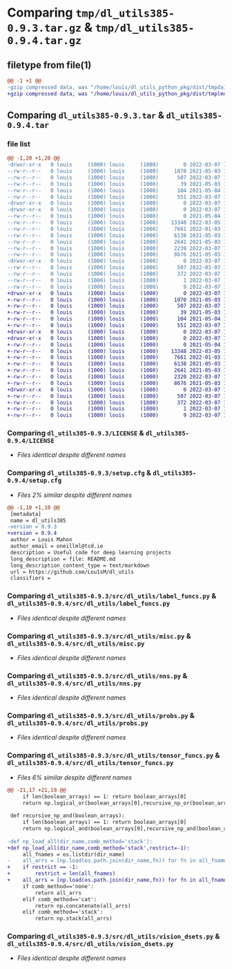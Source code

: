 # Comparing `tmp/dl_utils385-0.9.3.tar.gz` & `tmp/dl_utils385-0.9.4.tar.gz`

## filetype from file(1)

```diff
@@ -1 +1 @@
-gzip compressed data, was "/home/louis/dl_utils_python_pkg/dist/tmpda1t7va8/dl_utils385-0.9.3.tar", last modified: Mon Mar  7 10:44:50 2022, max compression
+gzip compressed data, was "/home/louis/dl_utils_python_pkg/dist/tmplmcdnml5/dl_utils385-0.9.4.tar", last modified: Mon Mar  7 10:55:34 2022, max compression
```

## Comparing `dl_utils385-0.9.3.tar` & `dl_utils385-0.9.4.tar`

### file list

```diff
@@ -1,20 +1,20 @@
-drwxr-xr-x   0 louis     (1000) louis     (1000)        0 2022-03-07 10:44:50.000000 dl_utils385-0.9.3/
--rw-r--r--   0 louis     (1000) louis     (1000)     1070 2021-05-03 16:19:56.000000 dl_utils385-0.9.3/LICENSE
--rw-r--r--   0 louis     (1000) louis     (1000)      507 2022-03-07 10:44:50.000000 dl_utils385-0.9.3/PKG-INFO
--rw-r--r--   0 louis     (1000) louis     (1000)       39 2021-05-03 16:19:40.000000 dl_utils385-0.9.3/README.md
--rw-r--r--   0 louis     (1000) louis     (1000)      104 2021-05-04 12:42:08.000000 dl_utils385-0.9.3/pyproject.toml
--rw-r--r--   0 louis     (1000) louis     (1000)      551 2022-03-07 10:44:50.000000 dl_utils385-0.9.3/setup.cfg
-drwxr-xr-x   0 louis     (1000) louis     (1000)        0 2022-03-07 10:44:50.000000 dl_utils385-0.9.3/src/
-drwxr-xr-x   0 louis     (1000) louis     (1000)        0 2022-03-07 10:44:50.000000 dl_utils385-0.9.3/src/dl_utils/
--rw-r--r--   0 louis     (1000) louis     (1000)        0 2021-05-04 12:50:53.000000 dl_utils385-0.9.3/src/dl_utils/__init__.py
--rw-r--r--   0 louis     (1000) louis     (1000)    13348 2022-03-05 16:04:25.000000 dl_utils385-0.9.3/src/dl_utils/label_funcs.py
--rw-r--r--   0 louis     (1000) louis     (1000)     7661 2022-01-03 11:53:11.000000 dl_utils385-0.9.3/src/dl_utils/misc.py
--rw-r--r--   0 louis     (1000) louis     (1000)     6138 2021-05-03 16:03:22.000000 dl_utils385-0.9.3/src/dl_utils/nns.py
--rw-r--r--   0 louis     (1000) louis     (1000)     2641 2021-05-03 16:31:19.000000 dl_utils385-0.9.3/src/dl_utils/probs.py
--rw-r--r--   0 louis     (1000) louis     (1000)     2239 2022-03-07 10:44:33.000000 dl_utils385-0.9.3/src/dl_utils/tensor_funcs.py
--rw-r--r--   0 louis     (1000) louis     (1000)     8676 2021-05-03 16:03:17.000000 dl_utils385-0.9.3/src/dl_utils/vision_dsets.py
-drwxr-xr-x   0 louis     (1000) louis     (1000)        0 2022-03-07 10:44:50.000000 dl_utils385-0.9.3/src/dl_utils385.egg-info/
--rw-r--r--   0 louis     (1000) louis     (1000)      507 2022-03-07 10:44:50.000000 dl_utils385-0.9.3/src/dl_utils385.egg-info/PKG-INFO
--rw-r--r--   0 louis     (1000) louis     (1000)      372 2022-03-07 10:44:50.000000 dl_utils385-0.9.3/src/dl_utils385.egg-info/SOURCES.txt
--rw-r--r--   0 louis     (1000) louis     (1000)        1 2022-03-07 10:44:50.000000 dl_utils385-0.9.3/src/dl_utils385.egg-info/dependency_links.txt
--rw-r--r--   0 louis     (1000) louis     (1000)        9 2022-03-07 10:44:50.000000 dl_utils385-0.9.3/src/dl_utils385.egg-info/top_level.txt
+drwxr-xr-x   0 louis     (1000) louis     (1000)        0 2022-03-07 10:55:34.000000 dl_utils385-0.9.4/
+-rw-r--r--   0 louis     (1000) louis     (1000)     1070 2021-05-03 16:19:56.000000 dl_utils385-0.9.4/LICENSE
+-rw-r--r--   0 louis     (1000) louis     (1000)      507 2022-03-07 10:55:34.000000 dl_utils385-0.9.4/PKG-INFO
+-rw-r--r--   0 louis     (1000) louis     (1000)       39 2021-05-03 16:19:40.000000 dl_utils385-0.9.4/README.md
+-rw-r--r--   0 louis     (1000) louis     (1000)      104 2021-05-04 12:42:08.000000 dl_utils385-0.9.4/pyproject.toml
+-rw-r--r--   0 louis     (1000) louis     (1000)      551 2022-03-07 10:55:34.000000 dl_utils385-0.9.4/setup.cfg
+drwxr-xr-x   0 louis     (1000) louis     (1000)        0 2022-03-07 10:55:34.000000 dl_utils385-0.9.4/src/
+drwxr-xr-x   0 louis     (1000) louis     (1000)        0 2022-03-07 10:55:34.000000 dl_utils385-0.9.4/src/dl_utils/
+-rw-r--r--   0 louis     (1000) louis     (1000)        0 2021-05-04 12:50:53.000000 dl_utils385-0.9.4/src/dl_utils/__init__.py
+-rw-r--r--   0 louis     (1000) louis     (1000)    13348 2022-03-05 16:04:25.000000 dl_utils385-0.9.4/src/dl_utils/label_funcs.py
+-rw-r--r--   0 louis     (1000) louis     (1000)     7661 2022-01-03 11:53:11.000000 dl_utils385-0.9.4/src/dl_utils/misc.py
+-rw-r--r--   0 louis     (1000) louis     (1000)     6138 2021-05-03 16:03:22.000000 dl_utils385-0.9.4/src/dl_utils/nns.py
+-rw-r--r--   0 louis     (1000) louis     (1000)     2641 2021-05-03 16:31:19.000000 dl_utils385-0.9.4/src/dl_utils/probs.py
+-rw-r--r--   0 louis     (1000) louis     (1000)     2320 2022-03-07 10:54:07.000000 dl_utils385-0.9.4/src/dl_utils/tensor_funcs.py
+-rw-r--r--   0 louis     (1000) louis     (1000)     8676 2021-05-03 16:03:17.000000 dl_utils385-0.9.4/src/dl_utils/vision_dsets.py
+drwxr-xr-x   0 louis     (1000) louis     (1000)        0 2022-03-07 10:55:34.000000 dl_utils385-0.9.4/src/dl_utils385.egg-info/
+-rw-r--r--   0 louis     (1000) louis     (1000)      507 2022-03-07 10:55:33.000000 dl_utils385-0.9.4/src/dl_utils385.egg-info/PKG-INFO
+-rw-r--r--   0 louis     (1000) louis     (1000)      372 2022-03-07 10:55:34.000000 dl_utils385-0.9.4/src/dl_utils385.egg-info/SOURCES.txt
+-rw-r--r--   0 louis     (1000) louis     (1000)        1 2022-03-07 10:55:33.000000 dl_utils385-0.9.4/src/dl_utils385.egg-info/dependency_links.txt
+-rw-r--r--   0 louis     (1000) louis     (1000)        9 2022-03-07 10:55:34.000000 dl_utils385-0.9.4/src/dl_utils385.egg-info/top_level.txt
```

### Comparing `dl_utils385-0.9.3/LICENSE` & `dl_utils385-0.9.4/LICENSE`

 * *Files identical despite different names*

### Comparing `dl_utils385-0.9.3/setup.cfg` & `dl_utils385-0.9.4/setup.cfg`

 * *Files 2% similar despite different names*

```diff
@@ -1,10 +1,10 @@
 [metadata]
 name = dl_utils385
-version = 0.9.3
+version = 0.9.4
 author = Louis Mahon
 author_email = oneillml@tcd.ie
 description = Useful code for deep learning projects
 long_description = file: README.md
 long_description_content_type = text/markdown
 url = https://github.com/Lou1sM/dl_utils
 classifiers =
```

### Comparing `dl_utils385-0.9.3/src/dl_utils/label_funcs.py` & `dl_utils385-0.9.4/src/dl_utils/label_funcs.py`

 * *Files identical despite different names*

### Comparing `dl_utils385-0.9.3/src/dl_utils/misc.py` & `dl_utils385-0.9.4/src/dl_utils/misc.py`

 * *Files identical despite different names*

### Comparing `dl_utils385-0.9.3/src/dl_utils/nns.py` & `dl_utils385-0.9.4/src/dl_utils/nns.py`

 * *Files identical despite different names*

### Comparing `dl_utils385-0.9.3/src/dl_utils/probs.py` & `dl_utils385-0.9.4/src/dl_utils/probs.py`

 * *Files identical despite different names*

### Comparing `dl_utils385-0.9.3/src/dl_utils/tensor_funcs.py` & `dl_utils385-0.9.4/src/dl_utils/tensor_funcs.py`

 * *Files 6% similar despite different names*

```diff
@@ -21,17 +21,19 @@
     if len(boolean_arrays) == 1: return boolean_arrays[0]
     return np.logical_or(boolean_arrays[0],recursive_np_or(boolean_arrays[1:]))
 
 def recursive_np_and(boolean_arrays):
     if len(boolean_arrays) == 1: return boolean_arrays[0]
     return np.logical_and(boolean_arrays[0],recursive_np_and(boolean_arrays[1:]))
 
-def np_load_all(dir_name,comb_method='stack'):
+def np_load_all(dir_name,comb_method='stack',restrict=-1):
     all_fnames = os.listdir(dir_name)
-    all_arrs = [np.load(os.path.join(dir_name,fn)) for fn in all_fnames]
+    if restrict == -1:
+        restrict = len(all_fnames)
+    all_arrs = [np.load(os.path.join(dir_name,fn)) for fn in all_fnames[:restrict]]
     if comb_method=='none':
         return all_arrs
     elif comb_method=='cat':
         return np.concatenate(all_arrs)
     elif comb_method=='stack':
         return np.stack(all_arrs)
```

### Comparing `dl_utils385-0.9.3/src/dl_utils/vision_dsets.py` & `dl_utils385-0.9.4/src/dl_utils/vision_dsets.py`

 * *Files identical despite different names*

